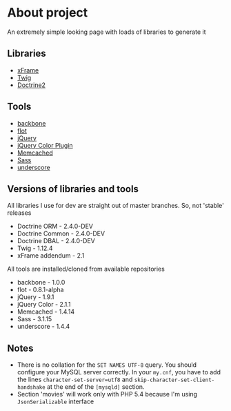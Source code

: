 About project
=============

An extremely simple looking page with loads of libraries to generate it

Libraries
---------

* [xFrame](https://github.com/linusnorton/xFrame)
* [Twig](http://twig.sensiolabs.org)
* [Doctrine2](http://www.doctrine-project.org/)

Tools
-----

* [backbone](https://github.com/documentcloud/backbone)
* [flot](https://github.com/flot/flot)
* [jQuery](http://jquery.com/)
* [jQuery Color Plugin](https://github.com/jquery/jquery-color)
* [Memcached](http://www.memcached.org/)
* [Sass](http://sass-lang.com/)
* [underscore](https://github.com/documentcloud/underscore)

Versions of libraries and tools
-------------------------------

All libraries I use for dev are straight out of master branches. So, not 'stable' releases

* Doctrine ORM - 2.4.0-DEV
* Doctrine Common - 2.4.0-DEV
* Doctrine DBAL - 2.4.0-DEV
* Twig - 1.12.4
* xFrame addendum - 2.1

All tools are installed/cloned from available repositories

* backbone - 1.0.0
* flot - 0.8.1-alpha
* jQuery - 1.9.1
* jQuery Color - 2.1.1
* Memcached - 1.4.14
* Sass - 3.1.15
* underscore - 1.4.4

Notes
-----------

* There is no collation for the `SET NAMES UTF-8` query. You should configure your MySQL server correctly. In your `my.cnf`, you have to add the lines `character-set-server=utf8` and `skip-character-set-client-handshake` at the end of the `[mysqld]` section.
* Section 'movies' will work only with PHP 5.4 because I'm using `JsonSerializable` interface
